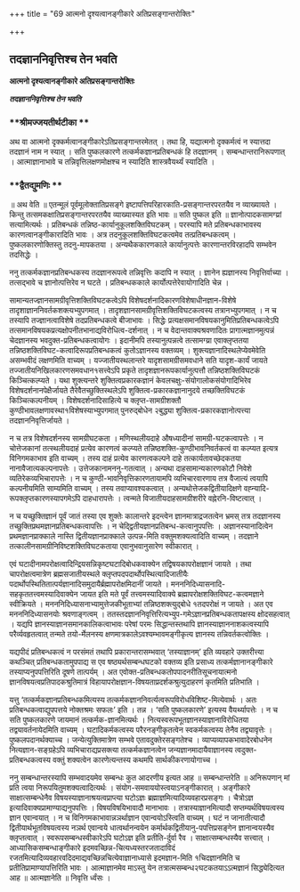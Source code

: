 +++
title = "69 आत्मनो दृश्यत्वानङ्गीकारे अतिप्रसङ्गान्तरोक्तिः"

+++


## तदज्ञाननिवृत्तिश्च तेन भवति

**आत्मनो दृश्यत्वानङ्गीकारे अतिप्रसङ्गान्तरोक्तिः**

***तदज्ञाननिवृत्तिश्च तेन भवति***

### **श्रीमज्जयतीर्थटीका **

अथ वा आत्मनो दृक्कर्मत्वानङ्गीकारेऽतिप्रसङ्गान्तरमेतत् । तथा हि, यद्यात्मनो दृक्कर्मत्वं न स्यात्तदा तदज्ञानं नाम न स्यात् । सति पुष्कलकारणे तत्कर्मकज्ञानप्रतिबन्धकं हि तदज्ञानम् । सम्बन्धान्तरानिरूपणात् । आत्माज्ञानाभावे च तन्निवृत्तिलक्षणमोक्षश्च न स्यादिति शास्त्रवैयर्थ्यं स्यादिति ।

### **द्वैतद्युमणिः **

॥ अथ वेति ॥ एतन्मूलं पूर्वमूलोक्तातिप्रसङ्गे इष्टापत्तिपरिहारकाति-प्रसङ्गान्तरपरतयैव न व्याख्यायते । किन्तु तत्समकक्षातिप्रसङ्गान्तरपरतयैव व्याख्यास्यत इति भावः ॥ सति पुष्कल इति ॥ ज्ञानोत्पादकसामग्य्रां सत्यामित्यर्थः । प्रतिबन्धकं तन्निष्ठ-कार्यानुकूलशक्तिविघटकम् । परस्यापि मते प्रतिबन्धकाभावस्य कारणत्वानङ्गीकारादिति भावः । अत्र तदनुकूलशक्तिविघटकत्वमेव तत्प्रतिबन्धकत्वम् । पुष्कलकारणोक्तिस्तु तदनु-मापकतया । अन्यथैककारणकाले कार्यानुत्पत्तेः कारणान्तरविरहादपि सम्भवेन तदसिद्धेः ।

ननु तत्कर्मकज्ञानप्रतिबन्धकस्य तदज्ञानरूपत्वे तन्निवृत्तिः कदापि न स्यात् । ज्ञानेन ह्यज्ञानस्य निवृत्तिर्वाच्या । तत्सद्भावे च ज्ञानोत्पत्तिरेव न घटते । प्रतिबन्धककाले कार्योत्पत्तेरेवायोगादिति चेन्न ।

सामान्यतज्ज्ञानसामग्रीवृत्तिशक्तिविघटकत्वेऽपि विशेषदर्शनादिकारणविशेषाधीनज्ञान-विशेषे तादृशाज्ञाननिवर्तकशक्त्यभ्युपगमात् । तादृशज्ञानसामग्रीवृत्तिशक्तिविघटकत्वस्य तत्रानभ्युपगमात् । न च तस्यापि तज्ज्ञानत्वाविशेषे तदप्रतिबन्धकत्वे बीजाभावः । सिद्धेः प्रत्यक्षसमानविषयकानुमितिप्रतिबन्धकत्वेऽपि तत्समानविषयकप्रत्यक्षोपनीतभानाद्यविरोधित्व-दर्शनात् । न च वेदान्तवाक्यश्रवणादितः प्रागात्मज्ञानमुत्पन्नं चेदज्ञानस्य भवदुक्त-प्रतिबन्धकत्वायोगः । इदानीमपि तस्यानुत्पन्नत्वे तत्सामग्य्रा एवाक्लृप्ततया तन्निष्ठशक्तिविघट-कत्वादिरूपप्रतिबन्धकत्वं कुतोऽज्ञानस्य वक्तव्यम् । शुक्त्यज्ञानादिस्थलेप्येवमेवेति असम्भवीदं लक्षणमिति वाच्यम् । यज्जातीयस्थलान्तरे यादृशसामग्रीसमवधाने सति यादृश-कार्यं जायते तज्जातीयनिखिलकारणसमवधान१सत्त्वेऽपि प्रकृते तादृशज्ञानरूपकार्यानुत्पत्तौ तन्निष्ठशक्तिविघटकं किञ्चित्कल्प्यते । यथा शुक्त्यन्तरे शुक्तित्वप्रकारकज्ञानं केवलचक्षुः-संयोगालोकसंयोगादिभिरेव विशेषदर्शनानपेक्षैर्जायते तैरेवैतच्छुक्तिस्थलेऽपि शुक्तित्व-प्रकारकज्ञानानुदये तच्छक्तिविघटकं किञ्चित्कल्पनीयम् । विशेषदर्शनादिसाहित्ये च क्लृप्त-सामग्रीशक्तौ कुण्ठीभावलक्षणावस्था१विशेषस्याभ्युपगमात् पुनरुद्बोधेन २बुद्ध्या शुक्तित्व-प्रकारकज्ञानोत्पत्त्या तदज्ञाननिवृत्तिर्जायते ।

न च तत्र विशेषदर्शनस्य सामग्रीघटकता । मणिस्थलीयदाहे औषध्यादीनां सामग्री-घटकत्वापत्तेः । न चोत्तेजकानां तत्स्थलीयदाहं प्रत्येव कारणत्वं कल्प्यते तन्निष्ठशक्ति-कुण्ठीभावनिवर्तकत्वं वा कल्प्यत इत्यत्र विनिगमकाभाव इति वाच्यम् । तस्य दाहं प्रत्येव कारणत्वकल्पने दाहे तत्कार्यतावच्छेदकतया नानावैजात्यकल्पनापत्तेः । उत्तेजकानामननु-गतत्वात् । अन्यथा दाहसामान्यकारणकोटौ निवेशे व्यतिरेकव्यभिचारापत्तेः । न च कुण्ठी-भावनिवृत्तिकारणतायामपि व्यभिचारवारणाय तत्र वैजात्यं त्वयापि कल्पनीयमिति साम्यमिति वाच्यम् । तस्य तवाप्यावश्यकत्वात् । अन्यथोत्तेजकद्वितीयादिक्षणे वह्न्यादि-रूपक्लृप्तकारणस्यापगमेऽपि दाहधारापत्तेः । त्वन्मते विजातीयदाहसामग्रीशरीरे वह्नेरनि-विष्टत्वात् ।

न च यच्छुक्तिज्ञानं पूर्वं जातं तस्या एव शुक्तेः कालान्तरे इदन्त्वेन ज्ञानमात्राद्रजतत्वेन भ्रमस् तत्र तदज्ञानस्य तच्छुक्तिप्रथमज्ञानप्रतिबन्धकत्वापत्तिः । न चेद्द्वितीयज्ञानप्रतिबन्ध-कत्वानुपपत्तिः । अज्ञानस्यानादित्वेन प्रथमज्ञानप्राक्काले नास्ति द्वितीयज्ञानप्राक्काले उत्पन्न-मिति वक्तुमशक्यत्वादिति वाच्यम् । तदज्ञाने तत्कालीनसामग्रीनिविष्टशक्तिविघटकताया एवानुभवानुसारेण स्वीकारात् ।

एवं घटादीनामपरोक्षत्वादिन्द्रियसन्निकृष्टघटादिबोधकवाक्येन तद्विषयकापरोक्षज्ञानं जायते । तथा चापरोक्षत्वमात्रेण ब्रह्मसजातीयस्थले क्लृप्तपदपदार्थोपस्थित्यादिजातीयैः पदार्थोपस्थितितात्पर्यज्ञानादिसमुदायैर्ब्रह्मापरोक्षमिदानीं जायते । मनननिदिध्यासनादि-सहकृततत्त्वमस्यादिवाक्येन जायत इति मते पूर्वं तत्त्वमस्यादिवाक्ये ब्रह्मापरोक्षशक्तिविघट-कत्वमज्ञाने स्वीक्रियते । मनननिदिध्यासनाभ्यामुत्तेजकीभूताभ्यां तन्निष्ठशक्त्युद्बोधे १तदपरोक्षं न जायते । अत एव मनननिदिध्यासनयोः श्रवणाङ्गत्वम् । ततस्तदज्ञाननिवृत्तिरित्यभ्युप-गमेऽज्ञानप्रतिबन्धकतापक्षस्य क्षोदसहत्वात् । यद्यपि ज्ञानस्याज्ञानसमानकालिकत्वाभावः परेषां परमः सिद्धान्तस्तथापि ज्ञानस्याज्ञाननाशकत्वस्यापि परैर्व्यवहृतत्वात् तन्मते तयो-र्मेलनस्य क्षणमात्रकालेऽवश्यम्भावमङ्गीकृत्य ज्ञानस्य तन्निवर्तकत्वोक्तिः ।

यद्यपीदं प्रतिबन्धकत्वं न परसंमतं तथापि प्रकारान्तरासम्भवात् ‘तस्याज्ञानम्’ इति व्यवहारे उक्तरीत्त्या कथञ्चित् प्रतिबन्धकतामुपपाद्य स एव षष्ठ्यर्थसम्बन्धघटको वक्तव्य इति प्रसाध्य तत्कर्मज्ञानानङ्गीकारे तस्याप्यनुपपत्तिरिति दूषणे तात्पर्यम् । अत एवोक्त-प्रतिबन्धकतोपपादनरीतिसूचनायात्मनो ज्ञानविषयत्वप्रतिपादकश्रुतिमात्रं विहायापरोक्षज्ञान-विषयताप्रदर्शकश्रुत्युदाहरणं कृतमिति प्रतिभाति ।

यत्तु ‘तत्कर्मकज्ञानप्रतिबन्धकमित्यस्य तत्कर्मकज्ञाननिवर्त्यत्वरूपविरोधविशिष्ट-मित्येवार्थः । अतः प्रतिबन्धकत्वाद्युपपत्तये नोक्तश्रमः सफलः’ इति । तन्न । ‘सति पुष्कलकारणे’ इत्यस्य वैयर्थ्यापत्तेः । न च सति पुष्कलकारणे जायमानं तत्कर्मक-ज्ञानमित्यर्थः । नित्यस्वरूपभूतज्ञानस्याज्ञानाविरोधितया तद्व्यावर्तनायेदमिति वाच्यम् । घटादिकर्मकत्वस्य परैरनङ्गीकृतत्वेन स्वकर्मकत्वस्य तेनैव तद्व्यावृत्तेः । पुष्कलपदानर्थक्याच्च । जन्येत्युक्तिमात्रेण सम्भवे एतावदुक्तेरसङ्गतेश्च । व्याप्यव्यापकभावादेरबोधनेन नित्यज्ञान-सङ्ग्रहेऽपि व्यभिचाराद्यप्रसक्त्या तत्कर्मकज्ञानत्वेन जन्यज्ञानमादायैवाज्ञानस्य त्वदुक्त-प्रतिबन्धकत्वस्य वक्तुं शक्यत्वेन कारणेत्यन्तस्य कथमपि सार्थकीकरणायोगाच्च ।

ननु सम्बन्धान्तरस्यापि सम्भवादयमेव सम्बन्धः कुत आदरणीय इत्यत आह ॥ सम्बन्धान्तरेति ॥ अनिरूपणान् मां प्रति त्वया निरूपयितुमशक्यत्वादित्यर्थः । संयोग-समवाययोस्त्वयाऽनङ्गीकारात् । अङ्गीकारे साक्षात्सम्बन्धेनैव विषयस्याज्ञानाश्रयत्वप्राप्त्या घटोऽज्ञः ब्रह्माज्ञमित्यादिव्यवहारप्रसङ्गः । चैत्रोऽज्ञ इत्यादिवाक्यप्रामाण्याद्यनुपपत्तिः । विषयविषयिभावादौ मानाभावः । तत्रास्याज्ञानमित्यादौ सप्तम्यर्थविषयत्वस्य ज्ञान एवान्वयात् । न च विनिगमकाभावान्नञर्थाज्ञान एवान्वयोऽस्त्विति वाच्यम् । घटं न जानातीत्यादौ द्वितीयार्थभूतविषयत्वस्य नञर्थ एवान्वये धात्वर्थानन्वयेन कर्मार्थकद्वितीयानु-पपत्तिप्रसङ्गेन ज्ञानान्वयस्यैव क्लृप्तत्वात् । स्वरूपसम्बन्धस्वीकारेऽपि घटोऽज्ञ इति प्रतीति-र्दुर्वा रैव । साक्षात्सम्बन्धस्यैव सत्त्वात् । आध्यासिकसम्बन्धाङ्गीकारे इदमवच्छिन्न-चित्यध्यस्तरजतादाविदं रजतमित्यादिव्यवहारवदिदमाद्यवच्छिन्नचित्येवाज्ञानाध्यासे इदमज्ञान-मिति १चिदज्ञानमिति च प्रतीतिप्रामाण्यापत्तिरिति भावः । आत्माज्ञानमेव माऽस्तु येन तत्रात्मसम्बन्ध२घटकतयाऽऽत्मज्ञानं सिद्ध्येदित्यत आह ॥ आत्मज्ञानेति ॥ निवृत्ति र्ध्वंसः ।

